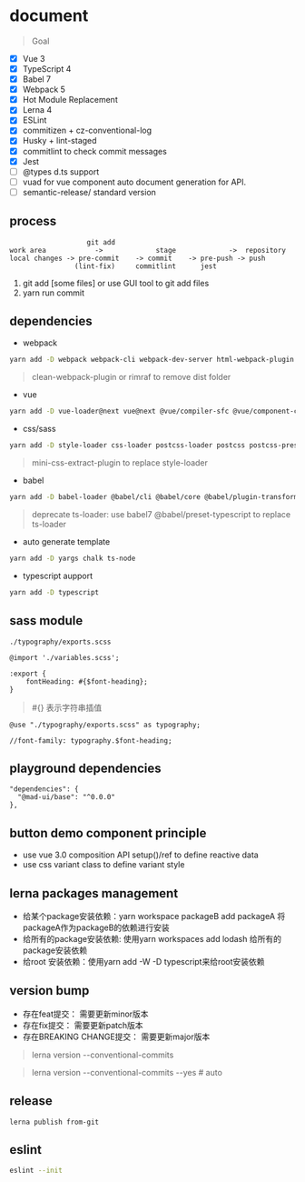 # document
> Goal
- [x] Vue 3
- [x] TypeScript 4
- [x] Babel 7
- [x] Webpack 5
- [x] Hot Module Replacement
- [x] Lerna 4
- [x] ESLint
- [x] commitizen + cz-conventional-log
- [x] Husky + lint-staged
- [x] commitlint to check commit messages
- [x] Jest
- [ ] @types d.ts support
- [ ] vuad for vue component auto document generation for API.
- [ ] semantic-release/ standard version

## process
```
                   git add
work area            ->             stage             ->  repository
local changes -> pre-commit    -> commit    -> pre-push -> push
                (lint-fix)     commitlint      jest
```
1. git add [some files] or use GUI tool to git add files
2. yarn run commit

## dependencies
- webpack
```bash
yarn add -D webpack webpack-cli webpack-dev-server html-webpack-plugin
```
> clean-webpack-plugin or rimraf to remove dist folder

- vue
```bash
yarn add -D vue-loader@next vue@next @vue/compiler-sfc @vue/component-compiler-utils
```

- css/sass
```bash
yarn add -D style-loader css-loader postcss-loader postcss postcss-preset-env sass-loader sass
```
> mini-css-extract-plugin to replace style-loader

- babel
```bash
yarn add -D babel-loader @babel/cli @babel/core @babel/plugin-transform-runtime @babel/preset-env @babel/preset-typescript
```
> deprecate ts-loader: use babel7 @babel/preset-typescript to replace ts-loader

- auto generate template
```bash
yarn add -D yargs chalk ts-node
```

- typescript aupport
```bash
yarn add -D typescript
```

## sass module
`./typography/exports.scss`
```
@import './variables.scss';

:export {
    fontHeading: #{$font-heading};
}
```
> #{} 表示字符串插值
```
@use "./typography/exports.scss" as typography;

//font-family: typography.$font-heading;
```

## playground dependencies
```
"dependencies": {
  "@mad-ui/base": "^0.0.0"
},
```

## button demo component principle
- use vue 3.0 composition API setup()/ref to define reactive data
- use css variant class to define variant style

## lerna packages management

- 给某个package安装依赖：yarn workspace packageB add packageA 将packageA作为packageB的依赖进行安装
- 给所有的package安装依赖: 使用yarn workspaces add lodash 给所有的package安装依赖
- 给root 安装依赖：使用yarn add -W -D typescript来给root安装依赖

## version bump

- 存在feat提交： 需要更新minor版本
- 存在fix提交： 需要更新patch版本
- 存在BREAKING CHANGE提交： 需要更新major版本

> lerna version --conventional-commits

> lerna version --conventional-commits --yes # auto

## release
```
lerna publish from-git
```

## eslint
```bash
eslint --init
```

